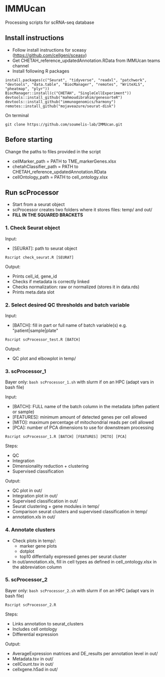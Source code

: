 # IMMUcan

Processing scripts for scRNA-seq database

## Install instructions

- Follow install instructions for sceasy (https://github.com/cellgeni/sceasy)
- Get CHETAH_reference_updatedAnnotation.RData from IMMUcan teams channel
- Install following R packages
```
install.packages(c("Seurat", "tidyverse", "readxl", "patchwork", "devtools", "data.table", "BiocManager", "remotes", "WriteXLS", "pheatmap", "plyr"))
BiocManager::install(c("CHETAH", "SingleCellExperiment"))
devtools::install_github("mahmoudibrahim/genesorteR") 
devtools::install_github("immunogenomics/harmony")
remotes::install_github("mojaveazure/seurat-disk")
```

On terminal
```
git clone https://github.com/soumelis-lab/IMMUcan.git
```

## Before starting

Change the paths to files provided in the script
- cellMarker_path = PATH to TME_markerGenes.xlsx
- chetahClassifier_path = PATH to CHETAH_reference_updatedAnnotation.RData
- cellOntology_path = PATH to cell_ontology.xlsx

## Run scProcessor
- Start from a seurat object
- scProcessor creates two folders where it stores files: temp/ and out/
- **FILL IN THE SQUARED BRACKETS**

### 1. Check Seurat object

Input:
- [SEURAT]: path to seurat object

``` 
Rscript check_seurat.R [SEURAT] 
```

Output:
- Prints cell_id, gene_id
- Checks if metadata is correctly linked
- Checks normalization: raw or normalized (stores it in data.rds)
- Prints meta.data slot

### 2. Select desired QC thresholds and batch variable

Input:
- [BATCH]: fill in part or full name of batch variable(s) e.g. "patient|sample|plate"

``` 
Rscript scProcessor_test.R [BATCH]
```

Output:
- QC plot and elbowplot in temp/

### 3. scProcessor_1

Bayer only: `bash scProcessor_1.sh` with slurm if on an HPC (adapt vars in bash file)

Input:
- [BATCH]: FULL name of the batch column in the metadata (often patient or sample)
- [FEATURES]: minimum amount of detected genes per cell allowed
- [MITO]: maximum percentage of mitochondrial reads per cell allowed
- [PCA]: number of PCA dimensions to use for downstream processing

```
Rscript scProcessor_1.R [BATCH] [FEATURES] [MITO] [PCA]
```

Steps:
- QC
- Integration
- Dimensionality reduction + clustering
- Supervised classification

Output:
- QC plot in out/
- Integration plot in out/
- Supervised classification in out/
- Seurat clustering + gene modules in temp/
- Comparison seurat clusters and supervised classification in temp/
- annotation.xls in out/

### 4. Annotate clusters

- Check plots in temp/:
  - marker gene plots
  - dotplot
  - top10 diffentially expressed genes per seurat cluster
- In out/annotation.xls, fill in cell types as defined in cell_ontology.xlsx in the abbreviation column


### 5. scProcessor_2

Bayer only: `bash scProcessor_2.sh` with slurm if on an HPC (adapt vars in bash file)

```
Rscript scProcessor_2.R
```
Steps:
- Links annotation to seurat_clusters
- Includes cell ontology
- Differential expression

Output: 
- AverageExpression matrices and DE_results per annotation level in out/
- Metadata.tsv in out/
- cellCount.tsv in out/
- cellxgene.h5ad in out/
